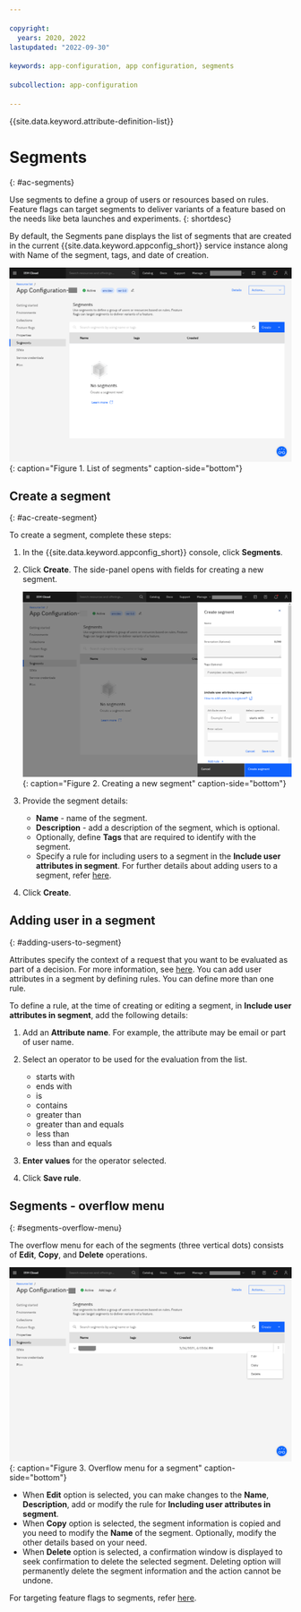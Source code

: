 ```yaml
---

copyright:
  years: 2020, 2022
lastupdated: "2022-09-30"

keywords: app-configuration, app configuration, segments

subcollection: app-configuration

---
```


{{site.data.keyword.attribute-definition-list}}

# Segments
{: #ac-segments}

Use segments to define a group of users or resources based on rules. Feature flags can target segments to deliver variants of a feature based on the needs like beta launches and experiments.
{: shortdesc}

By default, the Segments pane displays the list of segments that are created in the current {{site.data.keyword.appconfig_short}} service instance along with Name of the segment, tags, and date of creation.

![List of segments](images/ac-segments-default.png "List of segments"){: caption="Figure 1. List of segments" caption-side="bottom"}

## Create a segment
{: #ac-create-segment}

To create a segment, complete these steps:

1. In the {{site.data.keyword.appconfig_short}} console, click **Segments**.

1. Click **Create**. The side-panel opens with fields for creating a new segment.

   ![Create a segment](images/ac-segments-create.png "Creating a segment"){: caption="Figure 2. Creating a new segment" caption-side="bottom"}

1. Provide the segment details:
   - **Name** - name of the segment.
   - **Description** - add a description of the segment, which is optional.
   - Optionally, define **Tags** that are required to identify with the segment.
   - Specify a rule for including users to a segment in the **Include user attributes in segment**. For further details about adding users to a segment, refer [here](#adding-users-to-segment).

1. Click **Create**.

## Adding user in a segment
{: #adding-users-to-segment}

Attributes specify the context of a request that you want to be evaluated as part of a decision. For more information, see [here](/docs/app-configuration?topic=app-configuration-ac-overview#ac-attribute). You can add user attributes in a segment by defining rules. You can define more than one rule.

To define a rule, at the time of creating or editing a segment, in **Include user attributes in segment**, add the following details:

1. Add an **Attribute name**. For example, the attribute may be email or part of user name.

1. Select an operator to be used for the evaluation from the list.
   - starts with
   - ends with
   - is
   - contains
   - greater than
   - greater than and equals
   - less than
   - less than and equals

1. **Enter values** for the operator selected.

1. Click **Save rule**.

## Segments - overflow menu
{: #segments-overflow-menu}

The overflow menu for each of the segments (three vertical dots) consists of **Edit**, **Copy**, and **Delete** operations.

![Overflow menu for a segment](images/ac-segments-overflow-menu.png "Overflow menu for a segment"){: caption="Figure 3. Overflow menu for a segment" caption-side="bottom"}

- When **Edit** option is selected, you can make changes to the **Name**, **Description**, add or modify the rule for **Including user attributes in segment**.
- When **Copy** option is selected, the segment information is copied and you need to modify the **Name** of the segment. Optionally, modify the other details based on your need.
- When **Delete** option is selected, a confirmation window is displayed to seek confirmation to delete the selected segment. Deleting option will permanently delete the segment information and the action cannot be undone.

For targeting feature flags to segments, refer [here](/docs/app-configuration?topic=app-configuration-ac-feature-flags#targeting-segment-with-feature-flag).
